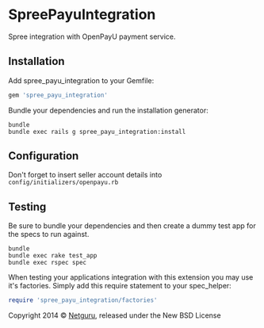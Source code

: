 SpreePayuIntegration
====================

Spree integration with OpenPayU payment service.

Installation
------------

Add spree_payu_integration to your Gemfile:

```ruby
gem 'spree_payu_integration'
```

Bundle your dependencies and run the installation generator:

```shell
bundle
bundle exec rails g spree_payu_integration:install
```

Configuration
-------------

Don't forget to insert seller account details into `config/initializers/openpayu.rb`

Testing
-------

Be sure to bundle your dependencies and then create a dummy test app for the specs to run against.

```shell
bundle
bundle exec rake test_app
bundle exec rspec spec
```

When testing your applications integration with this extension you may use it's factories.
Simply add this require statement to your spec_helper:

```ruby
require 'spree_payu_integration/factories'
```

Copyright  2014 © [Netguru](https://netguru.co), released under the New BSD License
